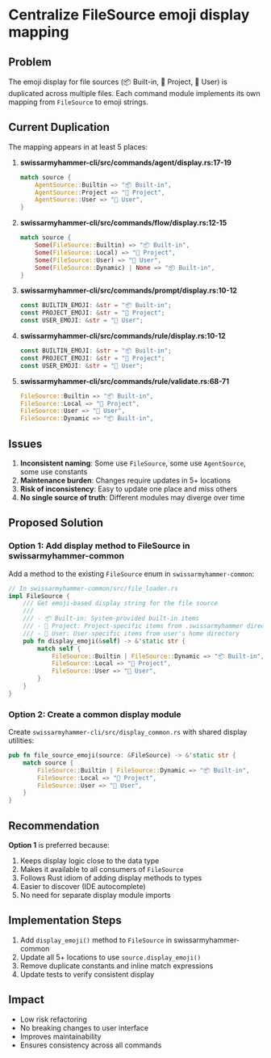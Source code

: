 # Centralize FileSource emoji display mapping

## Problem
The emoji display for file sources (📦 Built-in, 📁 Project, 👤 User) is duplicated across multiple files. Each command module implements its own mapping from `FileSource` to emoji strings.

## Current Duplication
The mapping appears in at least 5 places:

1. **swissarmyhammer-cli/src/commands/agent/display.rs:17-19**
   ```rust
   match source {
       AgentSource::Builtin => "📦 Built-in",
       AgentSource::Project => "📁 Project",
       AgentSource::User => "👤 User",
   }
   ```

2. **swissarmyhammer-cli/src/commands/flow/display.rs:12-15**
   ```rust
   match source {
       Some(FileSource::Builtin) => "📦 Built-in",
       Some(FileSource::Local) => "📁 Project",
       Some(FileSource::User) => "👤 User",
       Some(FileSource::Dynamic) | None => "📦 Built-in",
   }
   ```

3. **swissarmyhammer-cli/src/commands/prompt/display.rs:10-12**
   ```rust
   const BUILTIN_EMOJI: &str = "📦 Built-in";
   const PROJECT_EMOJI: &str = "📁 Project";
   const USER_EMOJI: &str = "👤 User";
   ```

4. **swissarmyhammer-cli/src/commands/rule/display.rs:10-12**
   ```rust
   const BUILTIN_EMOJI: &str = "📦 Built-in";
   const PROJECT_EMOJI: &str = "📁 Project";
   const USER_EMOJI: &str = "👤 User";
   ```

5. **swissarmyhammer-cli/src/commands/rule/validate.rs:68-71**
   ```rust
   FileSource::Builtin => "📦 Built-in",
   FileSource::Local => "📁 Project",
   FileSource::User => "👤 User",
   FileSource::Dynamic => "📦 Built-in",
   ```

## Issues
1. **Inconsistent naming**: Some use `FileSource`, some use `AgentSource`, some use constants
2. **Maintenance burden**: Changes require updates in 5+ locations
3. **Risk of inconsistency**: Easy to update one place and miss others
4. **No single source of truth**: Different modules may diverge over time

## Proposed Solution

### Option 1: Add display method to FileSource in swissarmyhammer-common
Add a method to the existing `FileSource` enum in `swissarmyhammer-common`:

```rust
// In swissarmyhammer-common/src/file_loader.rs
impl FileSource {
    /// Get emoji-based display string for the file source
    ///
    /// - 📦 Built-in: System-provided built-in items
    /// - 📁 Project: Project-specific items from .swissarmyhammer directory
    /// - 👤 User: User-specific items from user's home directory
    pub fn display_emoji(&self) -> &'static str {
        match self {
            FileSource::Builtin | FileSource::Dynamic => "📦 Built-in",
            FileSource::Local => "📁 Project",
            FileSource::User => "👤 User",
        }
    }
}
```

### Option 2: Create a common display module
Create `swissarmyhammer-cli/src/display_common.rs` with shared display utilities:

```rust
pub fn file_source_emoji(source: &FileSource) -> &'static str {
    match source {
        FileSource::Builtin | FileSource::Dynamic => "📦 Built-in",
        FileSource::Local => "📁 Project",
        FileSource::User => "👤 User",
    }
}
```

## Recommendation
**Option 1** is preferred because:
1. Keeps display logic close to the data type
2. Makes it available to all consumers of `FileSource`
3. Follows Rust idiom of adding display methods to types
4. Easier to discover (IDE autocomplete)
5. No need for separate display module imports

## Implementation Steps
1. Add `display_emoji()` method to `FileSource` in swissarmyhammer-common
2. Update all 5+ locations to use `source.display_emoji()`
3. Remove duplicate constants and inline match expressions
4. Update tests to verify consistent display

## Impact
- Low risk refactoring
- No breaking changes to user interface
- Improves maintainability
- Ensures consistency across all commands
